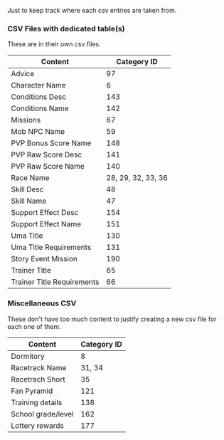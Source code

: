 Just to keep track where each csv entries are taken from.

### CSV Files with dedicated table(s)
These are in their own csv files.

| Content                    | Category ID        |
| -------------------------- | ------------------ |
| Advice                     | 97                 |
| Character Name             | 6                  |
| Conditions Desc            | 143                |
| Conditions Name            | 142                |
| Missions                   | 67                 |
| Mob NPC Name               | 59                 |
| PVP Bonus Score Name       | 148                |
| PVP Raw Score Desc         | 141                |
| PVP Raw Score Name         | 140                |
| Race Name                  | 28, 29, 32, 33, 36 |
| Skill Desc                 | 48                 |
| Skill Name                 | 47                 |
| Support Effect Desc        | 154                |
| Support Effect Name        | 151                |
| Uma Title                  | 130                |
| Uma Title Requirements     | 131                |
| Story Event Mission        | 190                |
| Trainer Title              | 65                 |
| Trainer Title Requirements | 66                 |

### Miscellaneous CSV
These don't have too much content to justify creating a new csv file for each one of them.

| Content            | Category ID        |
| ------------------ | ------------------ |
| Dormitory          | 8                  |
| Racetrack Name     | 31, 34             |
| Racetrach Short    | 35                 |
| Fan Pyramid        | 121                |
| Training details   | 138                |
| School grade/level | 162                |
| Lottery rewards    | 177                |
